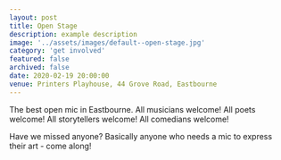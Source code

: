 ```yaml
---
layout: post
title: Open Stage
description: example description
image: '../assets/images/default--open-stage.jpg'
category: 'get involved'
featured: false
archived: false
date: 2020-02-19 20:00:00
venue: Printers Playhouse, 44 Grove Road, Eastbourne
---
```


The best open mic in Eastbourne. All musicians welcome! All poets welcome! All storytellers welcome! All comedians welcome!

Have we missed anyone? Basically anyone who needs a mic to express their art - come along!